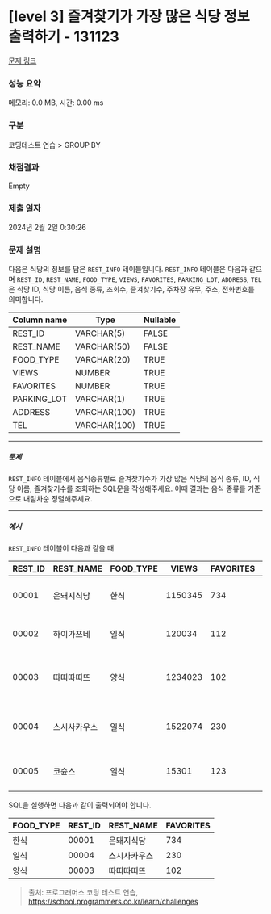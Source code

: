 # [level 3] 즐겨찾기가 가장 많은 식당 정보 출력하기 - 131123 

[문제 링크](https://school.programmers.co.kr/learn/courses/30/lessons/131123) 

### 성능 요약

메모리: 0.0 MB, 시간: 0.00 ms

### 구분

코딩테스트 연습 > GROUP BY

### 채점결과

Empty

### 제출 일자

2024년 2월 2일 0:30:26

### 문제 설명

<p style="user-select: auto !important;">다음은 식당의 정보를 담은 <code style="user-select: auto !important;">REST_INFO</code> 테이블입니다. <code style="user-select: auto !important;">REST_INFO</code> 테이블은 다음과 같으며 <code style="user-select: auto !important;">REST_ID</code>, <code style="user-select: auto !important;">REST_NAME</code>, <code style="user-select: auto !important;">FOOD_TYPE</code>, <code style="user-select: auto !important;">VIEWS</code>, <code style="user-select: auto !important;">FAVORITES</code>, <code style="user-select: auto !important;">PARKING_LOT</code>, <code style="user-select: auto !important;">ADDRESS</code>, <code style="user-select: auto !important;">TEL</code>은 식당 ID, 식당 이름, 음식 종류, 조회수, 즐겨찾기수, 주차장 유무, 주소, 전화번호를 의미합니다.</p>
<table class="table" style="user-select: auto !important;">
        <thead style="user-select: auto !important;"><tr style="user-select: auto !important;">
<th style="user-select: auto !important;">Column name</th>
<th style="user-select: auto !important;">Type</th>
<th style="user-select: auto !important;">Nullable</th>
</tr>
</thead>
        <tbody style="user-select: auto !important;"><tr style="user-select: auto !important;">
<td style="user-select: auto !important;">REST_ID</td>
<td style="user-select: auto !important;">VARCHAR(5)</td>
<td style="user-select: auto !important;">FALSE</td>
</tr>
<tr style="user-select: auto !important;">
<td style="user-select: auto !important;">REST_NAME</td>
<td style="user-select: auto !important;">VARCHAR(50)</td>
<td style="user-select: auto !important;">FALSE</td>
</tr>
<tr style="user-select: auto !important;">
<td style="user-select: auto !important;">FOOD_TYPE</td>
<td style="user-select: auto !important;">VARCHAR(20)</td>
<td style="user-select: auto !important;">TRUE</td>
</tr>
<tr style="user-select: auto !important;">
<td style="user-select: auto !important;">VIEWS</td>
<td style="user-select: auto !important;">NUMBER</td>
<td style="user-select: auto !important;">TRUE</td>
</tr>
<tr style="user-select: auto !important;">
<td style="user-select: auto !important;">FAVORITES</td>
<td style="user-select: auto !important;">NUMBER</td>
<td style="user-select: auto !important;">TRUE</td>
</tr>
<tr style="user-select: auto !important;">
<td style="user-select: auto !important;">PARKING_LOT</td>
<td style="user-select: auto !important;">VARCHAR(1)</td>
<td style="user-select: auto !important;">TRUE</td>
</tr>
<tr style="user-select: auto !important;">
<td style="user-select: auto !important;">ADDRESS</td>
<td style="user-select: auto !important;">VARCHAR(100)</td>
<td style="user-select: auto !important;">TRUE</td>
</tr>
<tr style="user-select: auto !important;">
<td style="user-select: auto !important;">TEL</td>
<td style="user-select: auto !important;">VARCHAR(100)</td>
<td style="user-select: auto !important;">TRUE</td>
</tr>
</tbody>
      </table>
<hr style="user-select: auto !important;">

<h5 style="user-select: auto !important;">문제</h5>

<p style="user-select: auto !important;"><code style="user-select: auto !important;">REST_INFO</code> 테이블에서 음식종류별로 즐겨찾기수가 가장 많은 식당의 음식 종류, ID, 식당 이름, 즐겨찾기수를 조회하는 SQL문을 작성해주세요. 이때 결과는 음식 종류를 기준으로 내림차순 정렬해주세요.</p>

<hr style="user-select: auto !important;">

<h5 style="user-select: auto !important;">예시</h5>

<p style="user-select: auto !important;"><code style="user-select: auto !important;">REST_INFO</code> 테이블이 다음과 같을 때</p>
<table class="table" style="user-select: auto !important;">
        <thead style="user-select: auto !important;"><tr style="user-select: auto !important;">
<th style="user-select: auto !important;">REST_ID</th>
<th style="user-select: auto !important;">REST_NAME</th>
<th style="user-select: auto !important;">FOOD_TYPE</th>
<th style="user-select: auto !important;">VIEWS</th>
<th style="user-select: auto !important;">FAVORITES</th>
<th style="user-select: auto !important;">PARKING_LOT</th>
<th style="user-select: auto !important;">ADDRESS</th>
<th style="user-select: auto !important;">TEL</th>
</tr>
</thead>
        <tbody style="user-select: auto !important;"><tr style="user-select: auto !important;">
<td style="user-select: auto !important;">00001</td>
<td style="user-select: auto !important;">은돼지식당</td>
<td style="user-select: auto !important;">한식</td>
<td style="user-select: auto !important;">1150345</td>
<td style="user-select: auto !important;">734</td>
<td style="user-select: auto !important;">N</td>
<td style="user-select: auto !important;">서울특별시 중구 다산로 149</td>
<td style="user-select: auto !important;">010-4484-8751</td>
</tr>
<tr style="user-select: auto !important;">
<td style="user-select: auto !important;">00002</td>
<td style="user-select: auto !important;">하이가쯔네</td>
<td style="user-select: auto !important;">일식</td>
<td style="user-select: auto !important;">120034</td>
<td style="user-select: auto !important;">112</td>
<td style="user-select: auto !important;">N</td>
<td style="user-select: auto !important;">서울시 중구 신당동 375-21</td>
<td style="user-select: auto !important;">NULL</td>
</tr>
<tr style="user-select: auto !important;">
<td style="user-select: auto !important;">00003</td>
<td style="user-select: auto !important;">따띠따띠뜨</td>
<td style="user-select: auto !important;">양식</td>
<td style="user-select: auto !important;">1234023</td>
<td style="user-select: auto !important;">102</td>
<td style="user-select: auto !important;">N</td>
<td style="user-select: auto !important;">서울시 강남구 신사동 627-3 1F</td>
<td style="user-select: auto !important;">02-6397-1023</td>
</tr>
<tr style="user-select: auto !important;">
<td style="user-select: auto !important;">00004</td>
<td style="user-select: auto !important;">스시사카우스</td>
<td style="user-select: auto !important;">일식</td>
<td style="user-select: auto !important;">1522074</td>
<td style="user-select: auto !important;">230</td>
<td style="user-select: auto !important;">N</td>
<td style="user-select: auto !important;">서울시 서울시 강남구 신사동 627-27</td>
<td style="user-select: auto !important;">010-9394-2554</td>
</tr>
<tr style="user-select: auto !important;">
<td style="user-select: auto !important;">00005</td>
<td style="user-select: auto !important;">코슌스</td>
<td style="user-select: auto !important;">일식</td>
<td style="user-select: auto !important;">15301</td>
<td style="user-select: auto !important;">123</td>
<td style="user-select: auto !important;">N</td>
<td style="user-select: auto !important;">서울특별시 강남구 언주로153길</td>
<td style="user-select: auto !important;">010-1315-8729</td>
</tr>
</tbody>
      </table>
<p style="user-select: auto !important;">SQL을 실행하면 다음과 같이 출력되어야 합니다.</p>
<table class="table" style="user-select: auto !important;">
        <thead style="user-select: auto !important;"><tr style="user-select: auto !important;">
<th style="user-select: auto !important;">FOOD_TYPE</th>
<th style="user-select: auto !important;">REST_ID</th>
<th style="user-select: auto !important;">REST_NAME</th>
<th style="user-select: auto !important;">FAVORITES</th>
</tr>
</thead>
        <tbody style="user-select: auto !important;"><tr style="user-select: auto !important;">
<td style="user-select: auto !important;">한식</td>
<td style="user-select: auto !important;">00001</td>
<td style="user-select: auto !important;">은돼지식당</td>
<td style="user-select: auto !important;">734</td>
</tr>
<tr style="user-select: auto !important;">
<td style="user-select: auto !important;">일식</td>
<td style="user-select: auto !important;">00004</td>
<td style="user-select: auto !important;">스시사카우스</td>
<td style="user-select: auto !important;">230</td>
</tr>
<tr style="user-select: auto !important;">
<td style="user-select: auto !important;">양식</td>
<td style="user-select: auto !important;">00003</td>
<td style="user-select: auto !important;">따띠따띠뜨</td>
<td style="user-select: auto !important;">102</td>
</tr>
</tbody>
      </table>

> 출처: 프로그래머스 코딩 테스트 연습, https://school.programmers.co.kr/learn/challenges
